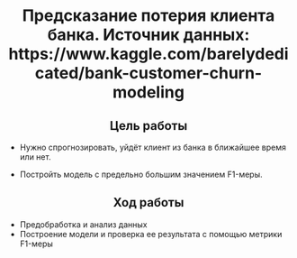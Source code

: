<h1 align="center">Предсказание потерия клиента банка. Источник данных: https://www.kaggle.com/barelydedicated/bank-customer-churn-modeling</h1>

<h2 align="center">Цель работы</h2>

 * Нужно спрогнозировать, уйдёт клиент из банка в ближайшее время или нет.

 * Постройть модель с предельно большим значением F1-меры.

<h2 align="center">Ход работы</h2>

 * Предобработка и анализ данных
 * Построение модели и проверка ее результата с помощью метрики F1-меры
